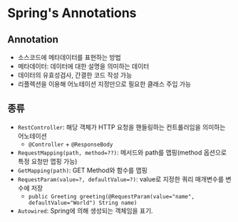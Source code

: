 # Spring's Annotations

## Annotation

* 소스코드에 메타데이터를 표현하는 방법
* 메타데이터: 데이터에 대한 설명을 의미하는 데이터
* 데이터의 유효성검사, 간결한 코드 작성 가능
* 리플렉션을 이용해 어노테이션 지정만으로 필요한 클래스 주입 가능



## 종류

* `RestController`: 해당 객체가 HTTP 요청을 핸들링하는 컨트롤러임을 의미하는 어노테이션
  * `@Controller` + `@ResponseBody`
* `RequestMapping(path, method=??)`: 메서드와 path를 맵핑(method 옵션으로 특정 요청만 맵핑 가능)
* `GetMapping(path)`: GET Method와 함수를 맵핑
* `RequestParam(value=?, defaultValue=?)`: value로 지정한 쿼리 매개변수를 변수에 저장
  * `public Greeting greeting(@RequestParam(value="name", defaultValue="World") String name)`
* `Autowired`: Spring에 의해 생성되는 객체임을 표기.